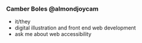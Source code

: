 ### Camber Boles @almondjoycam
- it/they
- digital illustration and front end web development
- ask me about web accessibility

<!---
almondjoycam/almondjoycam is a ✨ special ✨ repository because its `README.md` (this file) appears on your GitHub profile.
You can click the Preview link to take a look at your changes.
--->
